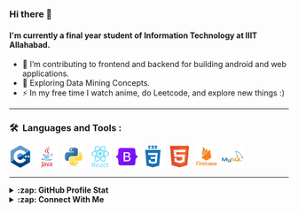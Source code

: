 ### Hi there 👋

#### I'm currently a final year student of Information Technology at IIIT Allahabad.

- 🔭 I’m contributing to frontend and backend for building android and web applications.
- 🌱 Exploring Data Mining Concepts.
- ⚡ In my free time I watch anime, do Leetcode, and explore new things :)

---

### 🛠 &nbsp;Languages and Tools :

<p>
<img src="https://github.com/devicons/devicon/blob/master/icons/cplusplus/cplusplus-original.svg" title="CPP" alt="CPP" width="40" height="40"/>&nbsp;
<img src="https://github.com/devicons/devicon/blob/master/icons/java/java-original-wordmark.svg" title="Java" alt="Java" width="40" height="40"/>&nbsp;
<img src="https://github.com/devicons/devicon/blob/master/icons/python/python-original.svg" title="Python" alt="Py" width="40" height="40"/>&nbsp;
<img src="https://github.com/devicons/devicon/blob/master/icons/react/react-original-wordmark.svg" title="React" alt="React" width="40" height="40"/>&nbsp;
<img src="https://github.com/devicons/devicon/blob/master/icons/bootstrap/bootstrap-original.svg" title="Bootstrap" alt="Bootstrap" width="40" height="40"/>&nbsp;
<img src="https://github.com/devicons/devicon/blob/master/icons/css3/css3-plain-wordmark.svg"  title="CSS3" alt="CSS" width="40" height="40"/>&nbsp;
<img src="https://github.com/devicons/devicon/blob/master/icons/html5/html5-original.svg" title="HTML5" alt="HTML" width="40" height="40"/>&nbsp;
<img src="https://github.com/devicons/devicon/blob/master/icons/firebase/firebase-plain-wordmark.svg" title="Firebase" alt="Firebase" width="40" height="40"/>&nbsp;
<img src="https://github.com/devicons/devicon/blob/master/icons/mysql/mysql-original-wordmark.svg" title="MySQL"  alt="MySQL" width="40" height="40"/>&nbsp;

</p>

---


<details>
  <summary><b>:zap: GitHub Profile Stat</b></summary>
  <a href="https://github.com/Dy-123?tab=repositories"> <img src=https://github-readme-stats.vercel.app/api/top-langs/?username=dy-123&layout=compact&theme=vision-friendly-dark /> </a>
</details>


<details>
  <summary><b>:zap: Connect With Me</b></summary>
    <a href="mailto:divyanshuyadav.it@gmail.com"><img src="https://img.icons8.com/fluent/48/000000/gmail.png" width="3.5%"/>
</details
